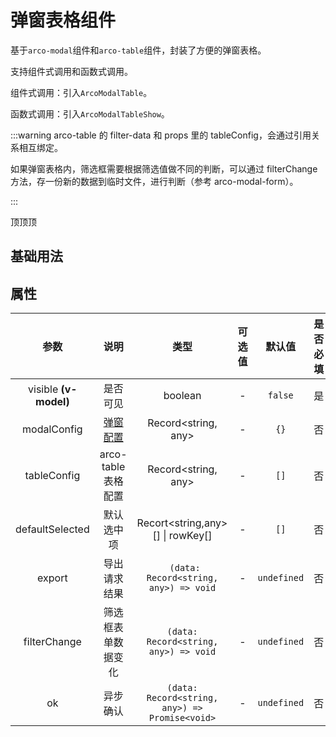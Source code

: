 <!-- 正文开始 -->

# 弹窗表格组件

基于`arco-modal`组件和`arco-table`组件，封装了方便的弹窗表格。

支持组件式调用和函数式调用。

组件式调用：引入`ArcoModalTable`。

函数式调用：引入`ArcoModalTableShow`。

:::warning
arco-table 的 filter-data 和 props 里的 tableConfig，会通过引用关系相互绑定。

如果弹窗表格内，筛选框需要根据筛选值做不同的判断，可以通过 filterChange 方法，存一份新的数据到临时文件，进行判断（参考 arco-modal-form）。

:::

顶顶顶

## 基础用法

<preview path="./demo.vue"></preview>

## 属性

|         参数          |                          说明                           |                      类型                      | 可选值 |   默认值    | 是否必填 |
| :-------------------: | :-----------------------------------------------------: | :--------------------------------------------: | :----: | :---------: | :------: |
| visible **(v-model)** |                        是否可见                         |                    boolean                     |   -    |   `false`   |    是    |
|      modalConfig      | [弹窗配置](https://arco.design/vue/component/modal#API) |              Record<string, any>               |   -    |    `{}`     |    否    |
|      tableConfig      |                   arco-table 表格配置                   |              Record<string, any>               |   -    |    `[]`     |    否    |
|    defaultSelected    |                       默认选中项                        |        Recort<string,any>[] \| rowKey[]        |   -    |    `[]`     |    否    |
|        export         |                      导出请求结果                       |     ` (data: Record<string, any>) => void`     |   -    | `undefined` |    否    |
|     filterChange      |                   筛选框表单数据变化                    |     `(data: Record<string, any>) => void`      |   -    | `undefined` |    否    |
|          ok           |                        异步确认                         | `(data: Record<string, any>) => Promise<void>` |   -    | `undefined` |    否    |
